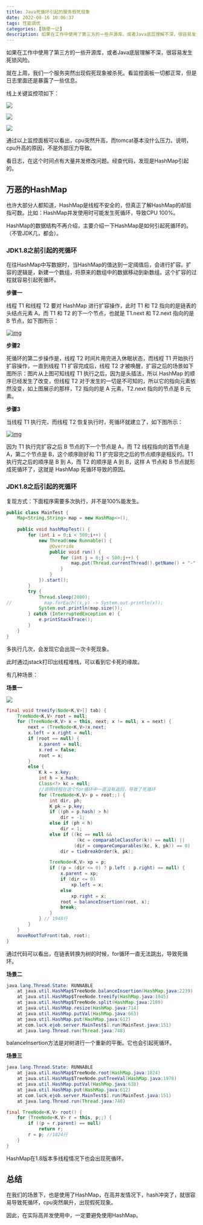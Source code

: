 ```yaml
---
title: Java死循环引起的服务假死现象
date: 2022-08-16 10:06:37
tags: 性能调优
categories: [随便一记]
description: 如果在工作中使用了第三方的一些开源库，或者Java底层理解不深，很容易发生死锁风险。
---
```


如果在工作中使用了第三方的一些开源库，或者Java底层理解不深，很容易发生死锁风险。

就在上周，我们一个服务突然出现假死现象被杀死。看监控面板一切都正常，但是日志里面还是暴露了一些信息。

线上关键监控项如下：

![](../../images/other/1660616213682.jpg)

![](../../images/other/1660616082528.jpg)

![](../../images/other/1660616291653.jpg)

通过以上监控面板可以看出，cpu突然升高，而tomcat基本没什么压力。说明，cpu升高的原因，不是外部压力导致。

看日志，在这个时间点有大量并发修改问题。经查代码，发现是HashMap引起的。



## 万恶的HashMap

也许大部分人都知道，HashMap是线程不安全的，但真正了解HashMap的却屈指可数。比如：HashMap并发使用时可能发生死循环，导致CPU 100%。

HashMap的数据结构不再介绍，主要介绍一下HashMap是如何引起死循环的。（不管JDK几，都会）。

### JDK1.8之前引起的死循环

在往HashMap中写数据时，当HashMap的值达到一定阈值后，会进行扩容。扩容的逻辑是，新建一个数组，将原来的数组中的数据移动到新数组。这个扩容的过程就容易引起死循环。

**步骤一**

线程 T1 和线程 T2 要对 HashMap 进行扩容操作，此时 T1 和 T2 指向的是链表的头结点元素 A，而 T1 和 T2 的下一个节点，也就是 T1.next 和 T2.next 指向的是 B 节点，如下图所示：

[![img](https://s4.51cto.com/oss/202201/18/77ef901ffe13e9c65e2a6131114925fc.jpg)](https://s4.51cto.com/oss/202201/18/77ef901ffe13e9c65e2a6131114925fc.jpg)

**步骤2**

死循环的第二步操作是，线程 T2 时间片用完进入休眠状态，而线程 T1 开始执行扩容操作，一直到线程 T1 扩容完成后，线程 T2 才被唤醒，扩容之后的场景如下图所示：图片从上图可知线程 T1 执行之后，因为是头插法，所以 HashMap 的顺序已经发生了改变，但线程 T2 对于发生的一切是不可知的，所以它的指向元素依然没变，如上图展示的那样，T2 指向的是 A 元素，T2.next 指向的节点是 B 元素。

**步骤3**

当线程 T1 执行完，而线程 T2 恢复执行时，死循环就建立了，如下图所示：

[![img](https://s4.51cto.com/oss/202201/18/cdb5adff7169ddc4eb0ebdf243a4ca45.jpg)](https://s4.51cto.com/oss/202201/18/cdb5adff7169ddc4eb0ebdf243a4ca45.jpg)

因为 T1 执行完扩容之后 B 节点的下一个节点是 A，而 T2 线程指向的首节点是 A，第二个节点是 B，这个顺序刚好和 T1 扩完容完之后的节点顺序是相反的。T1 执行完之后的顺序是 B 到 A，而 T2 的顺序是 A 到 B，这样 A 节点和 B 节点就形成死循环了，这就是 HashMap 死循环导致的原因。



### JDK1.8之后引起的死循环

复现方式：下面程序需要多次执行，并不是100%能发生。

```java
public class MainTest {
	Map<String,String> map = new HashMap<>();
	
    public void hashMapTest() {
        for (int i = 0;i < 500;i++) {
            new Thread(new Runnable() {
                @Override
                public void run() {
                    for (int j = 0;j < 500;j++) {
                        map.put(Thread.currentThread().getName() + "-" + j, j+"");
                    }
                }
            }).start();
        }
        try {
            Thread.sleep(2000);
//            map.forEach((x,y) -> System.out.println(x));
            System.out.println(map.size());
        } catch (InterruptedException e) {
            e.printStackTrace();
        }
    }
}
```

多执行几次，会发现它会出现一次卡死现象。

此时通过jstack打印出线程堆栈，可以看到它卡死的缘故。

有几种场景：

**场景一**

![](../../images/other/20220816143442.png)

```java
final void treeify(Node<K,V>[] tab) {
    TreeNode<K,V> root = null;
    for (TreeNode<K,V> x = this, next; x != null; x = next) {
        next = (TreeNode<K,V>)x.next;
        x.left = x.right = null;
        if (root == null) {
            x.parent = null;
            x.red = false;
            root = x;
        }
        else {
            K k = x.key;
            int h = x.hash;
            Class<?> kc = null;
            //说明线程在这个for循环中一直没有返回，导致了死循环
            for (TreeNode<K,V> p = root;;) {
                int dir, ph;
                K pk = p.key;
                if ((ph = p.hash) > h)
                    dir = -1;
                else if (ph < h)
                    dir = 1;
                else if ((kc == null &&
                          (kc = comparableClassFor(k)) == null) ||
                         (dir = compareComparables(kc, k, pk)) == 0)
                    dir = tieBreakOrder(k, pk);

                TreeNode<K,V> xp = p;
                if ((p = (dir <= 0) ? p.left : p.right) == null) {
                    x.parent = xp;
                    if (dir <= 0)
                        xp.left = x;
                    else
                        xp.right = x;
                    root = balanceInsertion(root, x);
                    break;
                }
            } // 1948行
        }
    }
    moveRootToFront(tab, root);
}
```

通过代码可以看出，在链表转换为树的时候，for循环一直无法跳出，导致死循环。

**场景二**

```java
java.lang.Thread.State: RUNNABLE
	at java.util.HashMap$TreeNode.balanceInsertion(HashMap.java:2239)
	at java.util.HashMap$TreeNode.treeify(HashMap.java:1945)
	at java.util.HashMap$TreeNode.split(HashMap.java:2180)
	at java.util.HashMap.resize(HashMap.java:714)
	at java.util.HashMap.putVal(HashMap.java:663)
	at java.util.HashMap.put(HashMap.java:612)
	at com.luck.ejob.server.MainTest$1.run(MainTest.java:151)
	at java.lang.Thread.run(Thread.java:748)
```

balanceInsertion方法是对树进行一个重新的平衡。它也会引起死循环。

**场景三**

```java
java.lang.Thread.State: RUNNABLE
	at java.util.HashMap$TreeNode.root(HashMap.java:1824)
	at java.util.HashMap$TreeNode.putTreeVal(HashMap.java:1978)
	at java.util.HashMap.putVal(HashMap.java:638)
	at java.util.HashMap.put(HashMap.java:612)
	at com.luck.ejob.server.MainTest$1.run(MainTest.java:151)
	at java.lang.Thread.run(Thread.java:748)
```

```java
final TreeNode<K,V> root() {
    for (TreeNode<K,V> r = this, p;;) {
        if ((p = r.parent) == null)
            return r;
        r = p; //1824行
    }
}
```



HashMap在1.8版本多线程情况下也会出现死循环。



## 总结

在我们的场景下，也是使用了HashMap，在高并发情况下，hash冲突了，就很容易导致死循环，cpu突然飙升，出现假死现象。

因此，在实际高并发使用中，一定要避免使用HashMap。
